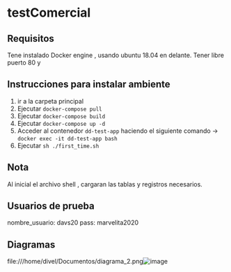 # testComercial

## Requisitos 
Tene instalado Docker engine , usando ubuntu 18.04 en delante.
Tener libre puerto 80 y 


## Instrucciones para instalar ambiente
1. ir a la carpeta principal
2. Ejecutar `docker-compose pull`
3. Ejecutar `docker-compose build`
4. Ejecutar `docker-compose up -d`
5. Acceder al contenedor `dd-test-app`  haciendo el siguiente comando -> `docker exec -it dd-test-app bash` 
6. Ejecutar `sh ./first_time.sh`



## Nota
Al inicial el archivo shell , cargaran las tablas y registros necesarios.

## Usuarios de prueba
 nombre_usuario: davs20
 pass: marvelita2020
 
 
 ## Diagramas
 file:///home/divel/Documentos/diagrama_2.png![image](https://user-images.githubusercontent.com/28819207/115647237-adf7bc00-a2e0-11eb-95ad-f4778291e2a3.png)


 
